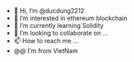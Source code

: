 - 👋 Hi, I’m @ducdung2212
- 👀 I’m interested in ethereum blockchain
- 🌱 I’m currently learning Solidity
- 💞️ I’m looking to collaborate on ...
- 📫 How to reach me ...
- @@ I'm from VietNam
<!---
ducdung2212/ducdung2212 is a ✨ special ✨ repository because its `README.md` (this file) appears on your GitHub profile.
You can click the Preview link to take a look at your changes.
--->

